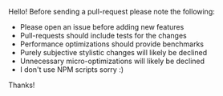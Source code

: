
Hello! Before sending a pull-request please note the following:

- Please open an issue before adding new features
- Pull-requests should include tests for the changes
- Performance optimizations should provide benchmarks
- Purely subjective stylistic changes will likely be declined
- Unnecessary micro-optimizations will likely be declined
- I don't use NPM scripts sorry :)

Thanks!

